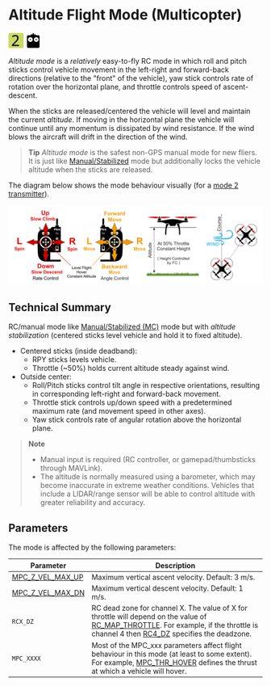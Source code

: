 # Altitude Flight Mode (Multicopter)

[<img src="../../assets/site/difficulty_2.svg" title="Difficulty (Easy)" width="30px" />](../getting_started/flight_modes.md#key_difficulty)&nbsp;[<img src="../../assets/site/remote_control.svg" title="Manual/Remote control required" width="30px" />](../getting_started/flight_modes.md#key_manual)&nbsp;

*Altitude mode* is a *relatively* easy-to-fly RC mode in which roll and pitch sticks control vehicle movement in the left-right and forward-back directions (relative to the "front" of the vehicle), yaw stick controls rate of rotation over the horizontal plane, and throttle controls speed of ascent-descent.

When the sticks are released/centered the vehicle will level and maintain the current *altitude*. If moving in the horizontal plane the vehicle will continue until any momentum is dissipated by wind resistance. If the wind blows the aircraft will drift in the direction of the wind.

> **Tip** *Altitude mode* is the safest non-GPS manual mode for new fliers. It is just like [Manual/Stabilized](../flight_modes/manual_stabilized_mc.md) mode but additionally locks the vehicle altitude when the sticks are released.

The diagram below shows the mode behaviour visually (for a [mode 2 transmitter](../getting_started/rc_transmitter_receiver.md#transmitters-for-aircraft)).

![Altitude Control MC - Mode2 RC Controller](../../images/flight_modes/altitude_control_mode_copter.png)

## Technical Summary

RC/manual mode like [Manual/Stabilized (MC)](../flight_modes/manual_stabilized_mc.md) mode but with *altitude stabilization* (centered sticks level vehicle and hold it to fixed altitude).

* Centered sticks (inside deadband):
  * RPY sticks levels vehicle.
  * Throttle (~50%) holds current altitude steady against wind.
* Outside center:
  * Roll/Pitch sticks control tilt angle in respective orientations, resulting in corresponding left-right and forward-back movement.
  * Throttle stick controls up/down speed with a predetermined maximum rate (and movement speed in other axes).
  * Yaw stick controls rate of angular rotation above the horizontal plane.


> **Note**
>  * Manual input is required (RC controller, or gamepad/thumbsticks through MAVLink).
>  * The altitude is normally measured using a barometer, which may become inaccurate in extreme weather conditions. Vehicles that include a LIDAR/range sensor will be able to control altitude with greater reliability and accuracy.


## Parameters

The mode is affected by the following parameters:

Parameter | Description
--- | ---
<span id="MPC_Z_VEL_MAX_UP"></span>[MPC_Z_VEL_MAX_UP](../advanced_config/parameter_reference.md#MPC_Z_VEL_MAX_UP) | Maximum vertical ascent velocity. Default: 3 m/s.
<span id="MPC_Z_VEL_MAX_DN"></span>[MPC_Z_VEL_MAX_DN](../advanced_config/parameter_reference.md#MPC_Z_VEL_MAX_DN) | Maximum vertical descent velocity. Default: 1 m/s.
<span id="RCX_DZ"></span>`RCX_DZ` | RC dead zone for channel X. The value of X for throttle will depend on the value of [RC_MAP_THROTTLE](../advanced_config/parameter_reference.md#RC_MAP_THROTTLE). For example, if the throttle is channel 4 then  [RC4_DZ](../advanced_config/parameter_reference.md#RC4_DZ) specifies the deadzone.
<span id="MPC_xxx"></span>`MPC_XXXX` | Most of the MPC_xxx parameters affect flight behaviour in this mode (at least to some extent). For example, [MPC_THR_HOVER](../advanced_config/parameter_reference.md#MPC_THR_HOVER) defines the thrust at which a vehicle will hover.
